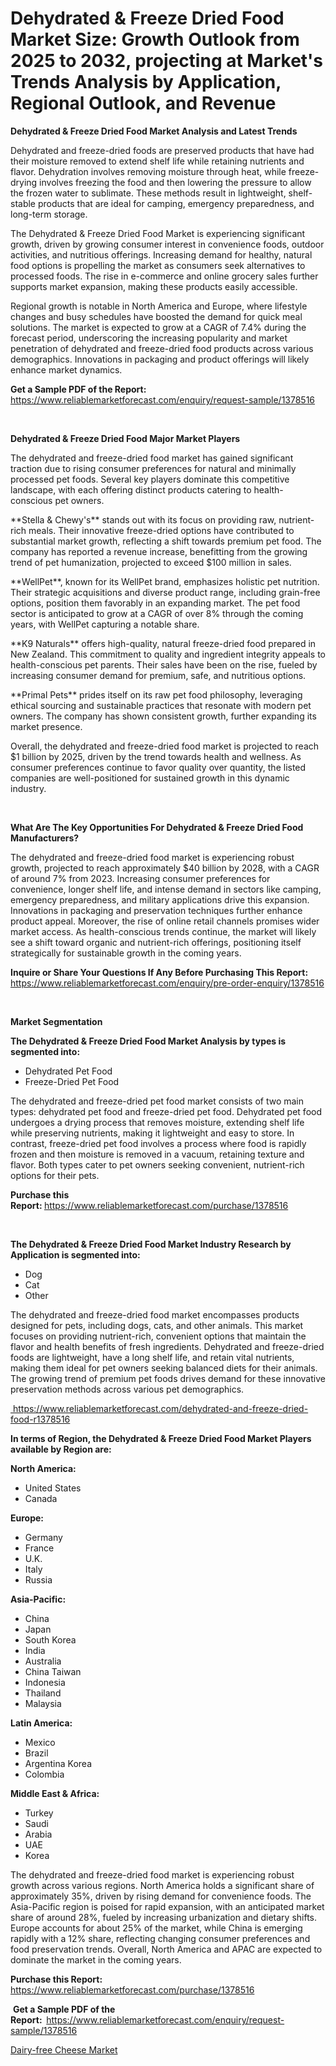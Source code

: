 <p><h1>Dehydrated & Freeze Dried Food Market Size: Growth Outlook from 2025 to 2032, projecting at Market's Trends Analysis by Application, Regional Outlook, and Revenue</h1></p><p><strong>Dehydrated & Freeze Dried Food Market Analysis and Latest Trends</strong></p>
<p><p>Dehydrated and freeze-dried foods are preserved products that have had their moisture removed to extend shelf life while retaining nutrients and flavor. Dehydration involves removing moisture through heat, while freeze-drying involves freezing the food and then lowering the pressure to allow the frozen water to sublimate. These methods result in lightweight, shelf-stable products that are ideal for camping, emergency preparedness, and long-term storage.</p><p>The Dehydrated & Freeze Dried Food Market is experiencing significant growth, driven by growing consumer interest in convenience foods, outdoor activities, and nutritious offerings. Increasing demand for healthy, natural food options is propelling the market as consumers seek alternatives to processed foods. The rise in e-commerce and online grocery sales further supports market expansion, making these products easily accessible.</p><p>Regional growth is notable in North America and Europe, where lifestyle changes and busy schedules have boosted the demand for quick meal solutions. The market is expected to grow at a CAGR of 7.4% during the forecast period, underscoring the increasing popularity and market penetration of dehydrated and freeze-dried food products across various demographics. Innovations in packaging and product offerings will likely enhance market dynamics.</p></p>
<p><strong>Get a Sample PDF of the Report:&nbsp;</strong> <a href="https://www.reliablemarketforecast.com/enquiry/request-sample/1378516?utm_campaign=3126&utm_medium=2&utm_source=Github&utm_content=ia&utm_term=07042025&utm_id=dehydrated-freeze-dried-food">https://www.reliablemarketforecast.com/enquiry/request-sample/1378516</a></p>
<p>&nbsp;</p>
<p><strong>Dehydrated & Freeze Dried Food Major Market Players</strong></p>
<p><p>The dehydrated and freeze-dried food market has gained significant traction due to rising consumer preferences for natural and minimally processed pet foods. Several key players dominate this competitive landscape, with each offering distinct products catering to health-conscious pet owners.</p><p>**Stella & Chewy's** stands out with its focus on providing raw, nutrient-rich meals. Their innovative freeze-dried options have contributed to substantial market growth, reflecting a shift towards premium pet food. The company has reported a revenue increase, benefitting from the growing trend of pet humanization, projected to exceed $100 million in sales.</p><p>**WellPet**, known for its WellPet brand, emphasizes holistic pet nutrition. Their strategic acquisitions and diverse product range, including grain-free options, position them favorably in an expanding market. The pet food sector is anticipated to grow at a CAGR of over 8% through the coming years, with WellPet capturing a notable share.</p><p>**K9 Naturals** offers high-quality, natural freeze-dried food prepared in New Zealand. This commitment to quality and ingredient integrity appeals to health-conscious pet parents. Their sales have been on the rise, fueled by increasing consumer demand for premium, safe, and nutritious options.</p><p>**Primal Pets** prides itself on its raw pet food philosophy, leveraging ethical sourcing and sustainable practices that resonate with modern pet owners. The company has shown consistent growth, further expanding its market presence.</p><p>Overall, the dehydrated and freeze-dried food market is projected to reach $1 billion by 2025, driven by the trend towards health and wellness. As consumer preferences continue to favor quality over quantity, the listed companies are well-positioned for sustained growth in this dynamic industry.</p></p>
<p>&nbsp;</p>
<p><strong>What Are The Key Opportunities For Dehydrated & Freeze Dried Food Manufacturers?</strong></p>
<p><p>The dehydrated and freeze-dried food market is experiencing robust growth, projected to reach approximately $40 billion by 2028, with a CAGR of around 7% from 2023. Increasing consumer preferences for convenience, longer shelf life, and intense demand in sectors like camping, emergency preparedness, and military applications drive this expansion. Innovations in packaging and preservation techniques further enhance product appeal. Moreover, the rise of online retail channels promises wider market access. As health-conscious trends continue, the market will likely see a shift toward organic and nutrient-rich offerings, positioning itself strategically for sustainable growth in the coming years.</p></p>
<p><strong>Inquire or Share Your Questions If Any Before Purchasing This Report:</strong> <a href="https://www.reliablemarketforecast.com/enquiry/pre-order-enquiry/1378516?utm_campaign=3126&utm_medium=2&utm_source=Github&utm_content=ia&utm_term=07042025&utm_id=dehydrated-freeze-dried-food">https://www.reliablemarketforecast.com/enquiry/pre-order-enquiry/1378516</a></p>
<p>&nbsp;</p>
<p><strong>Market Segmentation</strong></p>
<p><strong>The Dehydrated & Freeze Dried Food Market Analysis by types is segmented into:</strong></p>
<p><ul><li>Dehydrated Pet Food</li><li>Freeze-Dried Pet Food</li></ul></p>
<p><p>The dehydrated and freeze-dried pet food market consists of two main types: dehydrated pet food and freeze-dried pet food. Dehydrated pet food undergoes a drying process that removes moisture, extending shelf life while preserving nutrients, making it lightweight and easy to store. In contrast, freeze-dried pet food involves a process where food is rapidly frozen and then moisture is removed in a vacuum, retaining texture and flavor. Both types cater to pet owners seeking convenient, nutrient-rich options for their pets.</p></p>
<p><strong>Purchase this Report:&nbsp;</strong><a href="https://www.reliablemarketforecast.com/purchase/1378516?utm_campaign=3126&utm_medium=2&utm_source=Github&utm_content=ia&utm_term=07042025&utm_id=dehydrated-freeze-dried-food">https://www.reliablemarketforecast.com/purchase/1378516</a></p>
<p>&nbsp;</p>
<p><strong>The Dehydrated & Freeze Dried Food Market Industry Research by Application is segmented into:</strong></p>
<p><ul><li>Dog</li><li>Cat</li><li>Other</li></ul></p>
<p><p>The dehydrated and freeze-dried food market encompasses products designed for pets, including dogs, cats, and other animals. This market focuses on providing nutrient-rich, convenient options that maintain the flavor and health benefits of fresh ingredients. Dehydrated and freeze-dried foods are lightweight, have a long shelf life, and retain vital nutrients, making them ideal for pet owners seeking balanced diets for their animals. The growing trend of premium pet foods drives demand for these innovative preservation methods across various pet demographics.</p></p>
<p><a href="https://www.reliablemarketforecast.com/dehydrated-and-freeze-dried-food-r1378516?utm_campaign=3126&utm_medium=2&utm_source=Github&utm_content=ia&utm_term=07042025&utm_id=dehydrated-freeze-dried-food">&nbsp;https://www.reliablemarketforecast.com/dehydrated-and-freeze-dried-food-r1378516</a></p>
<p><strong>In terms of Region, the Dehydrated & Freeze Dried Food Market Players available by Region are:</strong></p>
<p>
    <p> <strong> North America: </strong>
        <ul>
            <li>United States</li>
            <li>Canada</li>
        </ul>
        </p> 
    <p> <strong> Europe: </strong>
        <ul>
            <li>Germany</li>
            <li>France</li>
            <li>U.K.</li>
            <li>Italy</li>
            <li>Russia</li>
        </ul>
        </p> 
    <p> <strong> Asia-Pacific: </strong>
        <ul>
            <li>China</li>
            <li>Japan</li>
            <li>South Korea</li>
            <li>India</li>
            <li>Australia</li>
            <li>China Taiwan</li>
            <li>Indonesia</li>
            <li>Thailand</li>
            <li>Malaysia</li>
        </ul>
        </p> 
    <p> <strong> Latin America: </strong>
        <ul>
            <li>Mexico</li>
            <li>Brazil</li>
            <li>Argentina Korea</li>
            <li>Colombia</li>
        </ul>
        </p> 
    <p> <strong> Middle East & Africa: </strong>
        <ul>
            <li>Turkey</li>
            <li>Saudi</li>
            <li>Arabia</li>
            <li>UAE</li>
            <li>Korea</li>
        </ul>
    </p>
    </p>
<p><p>The dehydrated and freeze-dried food market is experiencing robust growth across various regions. North America holds a significant share of approximately 35%, driven by rising demand for convenience foods. The Asia-Pacific region is poised for rapid expansion, with an anticipated market share of around 28%, fueled by increasing urbanization and dietary shifts. Europe accounts for about 25% of the market, while China is emerging rapidly with a 12% share, reflecting changing consumer preferences and food preservation trends. Overall, North America and APAC are expected to dominate the market in the coming years.</p></p>
<p><strong>Purchase this Report: </strong><a href="https://www.reliablemarketforecast.com/purchase/1378516?utm_campaign=3126&utm_medium=2&utm_source=Github&utm_content=ia&utm_term=07042025&utm_id=dehydrated-freeze-dried-food">https://www.reliablemarketforecast.com/purchase/1378516</a></p>
<p>&nbsp;<strong>Get a Sample PDF of the Report:&nbsp;&nbsp;</strong><a href="https://www.reliablemarketforecast.com/enquiry/request-sample/1378516?utm_campaign=3126&utm_medium=2&utm_source=Github&utm_content=ia&utm_term=07042025&utm_id=dehydrated-freeze-dried-food">https://www.reliablemarketforecast.com/enquiry/request-sample/1378516</a></p>
<p><strong></strong></p>
<p><p><a href="https://github.com/wakerizaak8g/Market-Research-Report-List-1/blob/main/dairy-free-cheese-market.md?utm_campaign=3126&utm_medium=2&utm_source=Github&utm_content=ia&utm_term=07042025&utm_id=dehydrated-freeze-dried-food">Dairy-free Cheese Market</a></p></p>